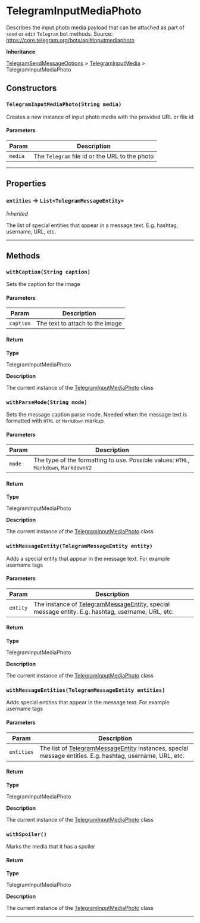 # TelegramInputMediaPhoto

Describes the input photo media payload that can be attached as part of `send` or `edit` `Telegram` bot methods.
Source: https://core.telegram.org/bots/api#inputmediaphoto

**Inheritance**

[TelegramSendMessageOptions](/types/Classes/TelegramSendMessageOptions.md)
&gt;
[TelegramInputMedia](/types/Classes/TelegramInputMedia.md)
&gt;
TelegramInputMediaPhoto

## Constructors

### `TelegramInputMediaPhoto(String media)`

Creates a new instance of input photo media with the provided URL or file id

#### Parameters

| Param   | Description                                    |
| ------- | ---------------------------------------------- |
| `media` | The `Telegram` file id or the URL to the photo |

---

## Properties

### `entities` → `List<TelegramMessageEntity>`

_Inherited_

The list of special entities that appear in a message text. E.g. hashtag, username, URL, etc.

---

## Methods

### `withCaption(String caption)`

Sets the caption for the image

#### Parameters

| Param     | Description                     |
| --------- | ------------------------------- |
| `caption` | The text to attach to the image |

#### Return

**Type**

TelegramInputMediaPhoto

**Description**

The current instance of the [TelegramInputMediaPhoto](/types/Classes/TelegramInputMediaPhoto.md) class

### `withParseMode(String mode)`

Sets the message caption parse mode. Needed when the message text is formatted with `HTML` or `Markdown` markup

#### Parameters

| Param  | Description                                                                          |
| ------ | ------------------------------------------------------------------------------------ |
| `mode` | The type of the formatting to use. Possible values: `HTML`, `Markdown`, `MarkdownV2` |

#### Return

**Type**

TelegramInputMediaPhoto

**Description**

The current instance of the [TelegramInputMediaPhoto](/types/Classes/TelegramInputMediaPhoto.md) class

### `withMessageEntity(TelegramMessageEntity entity)`

Adds a special entity that appear in the message text. For example username tags

#### Parameters

| Param    | Description                                                                                                                                 |
| -------- | ------------------------------------------------------------------------------------------------------------------------------------------- |
| `entity` | The instance of [TelegramMessageEntity](/types/Classes/TelegramMessageEntity.md), special message entity. E.g. hashtag, username, URL, etc. |

#### Return

**Type**

TelegramInputMediaPhoto

**Description**

The current instance of the [TelegramInputMediaPhoto](/types/Classes/TelegramInputMediaPhoto.md) class

### `withMessageEntities(TelegramMessageEntity entities)`

Adds special entities that appear in the message text. For example username tags

#### Parameters

| Param      | Description                                                                                                                                         |
| ---------- | --------------------------------------------------------------------------------------------------------------------------------------------------- |
| `entities` | The list of [TelegramMessageEntity](/types/Classes/TelegramMessageEntity.md) instances, special message entities. E.g. hashtag, username, URL, etc. |

#### Return

**Type**

TelegramInputMediaPhoto

**Description**

The current instance of the [TelegramInputMediaPhoto](/types/Classes/TelegramInputMediaPhoto.md) class

### `withSpoiler()`

Marks the media that it has a spoiler

#### Return

**Type**

TelegramInputMediaPhoto

**Description**

The current instance of the [TelegramInputMediaPhoto](/types/Classes/TelegramInputMediaPhoto.md) class

---
